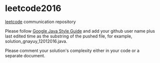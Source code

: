 # leetcode2016
[leetcode][] communication repository

Please follow [Google Java Style Guide][] and add your github user name plus last edited time as the substring of the pushed file, for example, solution_gnayuy_12012016.java.

Please comment your solution's complexity either in your code or a separate document.

##

[leetcode]: https://leetcode.com/problemset/algorithms
[Google Java Style Guide]: https://google.github.io/styleguide/javaguide.html

